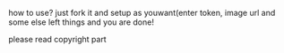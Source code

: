 how to use?
just fork it and setup as youwant(enter token,
image url and some else left things and
you are done!

please read copyright part
